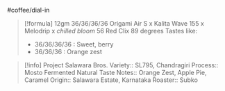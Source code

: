 #coffee/dial-in 

> [!formula] 
> 12gm
> 36/36/36/36
> Origami Air S x Kalita Wave 155 x Melodrip x *chilled bloom*
> 56 Red Clix
> 89 degrees
> Tastes like:
> 	- 36/36/36/36 : Sweet, berry
> 	- 36/36/36 : Orange zest

> [!info] Project Salawara Bros.
> Variety:: SL795, Chandragiri
> Process:: Mosto Fermented Natural
> Taste Notes:: Orange Zest, Apple Pie, Caramel
> Origin:: Salawara Estate, Karnataka
> Roaster:: Subko

